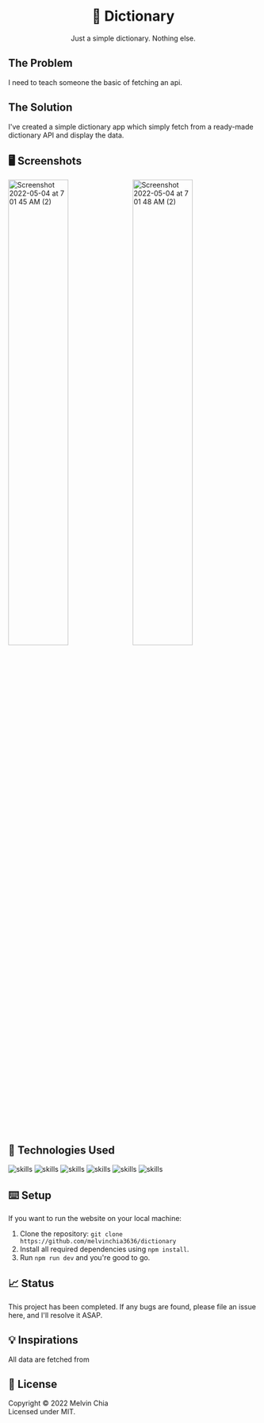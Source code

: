 <center><h1 align="center">📖 Dictionary</h1></center>

<p align="center">Just a simple dictionary. Nothing else.</p>

## The Problem

I need to teach someone the basic of fetching an api.

## The Solution

I've created a simple dictionary app which simply fetch from a ready-made dictionary API and display the data.

## 🖥 Screenshots

<div>
  <img width="49%" alt="Screenshot 2022-05-04 at 7 01 45 AM (2)" src="https://user-images.githubusercontent.com/64565584/166586971-553ba3ba-28f7-4258-8b44-050b3a245d30.png">
  <img width="49%" alt="Screenshot 2022-05-04 at 7 01 48 AM (2)" src="https://user-images.githubusercontent.com/64565584/166586990-5c018aab-7016-47b4-b0be-e48d4fe776af.png">
</div>

## 🔬 Technologies Used 

![skills](https://img.shields.io/badge/-JAVASCRIPT-FF0000?style=for-the-badge&logo=javascript&logoColor=white&color=red)
![skills](https://img.shields.io/badge/-HTML-FF0000?style=for-the-badge&logo=html5&logoColor=white&color=green)
![skills](https://img.shields.io/badge/-CSS-FF0000?style=for-the-badge&logo=css3&logoColor=white&color=indigo)
![skills](https://img.shields.io/badge/-TAILWIND_CSS-FF0000?style=for-the-badge&logo=tailwindcss&logoColor=white&color=22D3EE)
![skills](https://img.shields.io/badge/-EXPRESS_JS-FF0000?style=for-the-badge&logo=express&logoColor=white&color=grey)
![skills](https://img.shields.io/badge/-REACT_JS-FF0000?style=for-the-badge&logo=react&logoColor=white&color=38BDF8)

## ⌨️ Setup

If you want to run the website on your local machine:
1. Clone the repository: `git clone https://github.com/melvinchia3636/dictionary`
2. Install all required dependencies using `npm install`.
3. Run `npm run dev` and you're good to go.

## 📈 Status

This project has been completed. If any bugs are found, please file an issue here, and I'll resolve it ASAP.

## 💡 Inspirations 

All data are fetched from [](https://api.dictionaryapi.dev)

## 📄 License

Copyright © 2022 Melvin Chia<br/>
Licensed under MIT.
